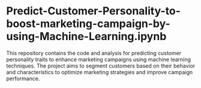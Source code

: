 # Predict-Customer-Personality-to-boost-marketing-campaign-by-using-Machine-Learning.ipynb
This repository contains the code and analysis for predicting customer personality traits to enhance marketing campaigns using machine learning techniques. The project aims to segment customers based on their behavior and characteristics to optimize marketing strategies and improve campaign performance.
